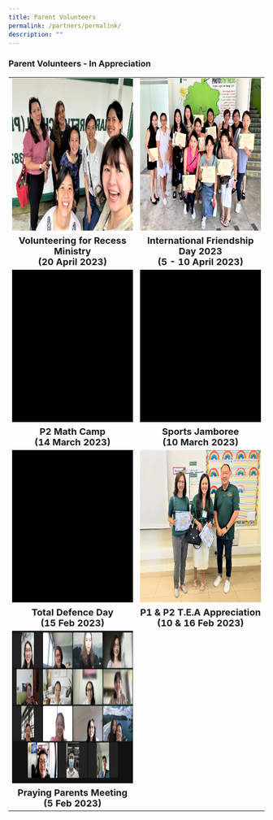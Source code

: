 ```yaml
---
title: Parent Volunteers
permalink: /partners/permalink/
description: ""
---
```

### Parent Volunteers - In Appreciation

<table>
	<tbody>
	<tr>
	<td><img src="/images/Parent%20Volunteers/volunteering%20for%20recess%20ministry%2020%20april%202023.jpg" alt="volunteer recess ministry pv" style="width:400px;height:300px;"></td>
<td><img src="/images/Parent%20Volunteers/international%20friendship%20day%20pv%202023.jpeg" alt="ifd pv" style="width:400px;height:300px;"></td>
</tr>
	<tr align="center" width="10 px" height="10 px"><td><font align="center" size="4"><b>Volunteering for Recess Ministry <br>(20 April 2023) </b></font></td> 
		<td>
		<font align="center" size="4"><b>International Friendship Day 2023 <br>(5 - 10 April 2023)</b></font>
</td>
</tr>
<tr>
	<td><img src="/images/Parent%20Volunteers/p2 math camp pv 2023.gif" alt="p2 math camp pv" style="width:400px;height:300px;"></td>
		<td><img src="/images/Parent%20Volunteers/sports jamboree pv 2023.gif" alt="sports jamboree pv" style="width:400px;height:300px;"></td>
</tr>
	<tr align="center" width="10 px" height="10 px">
	<td><font align="center" size="4"><b>P2 Math Camp <br>(14 March 2023) </b></font></td> 
		<td><font align="center" size="4"><b>Sports Jamboree <br>(10 March 2023)</b></font>
</td>
</tr>
		<tr>
	<td><img src="/images/Parent%20Volunteers/tdd pv 2023.gif" alt="tdd pv" style="width:400px;height:300px;"></td>
				<td><img src="/images/Parent%20Volunteers/p1_p2%20tea%20appreciation%20pv%202023.jpeg" alt="p1 p2 tea pv" style="width:400px;height:300px;"></td>
</tr>
<tr align="center" width="10 px" height="10 px"><td><font align="center" size="4"><b>Total Defence Day <br>(15 Feb 2023) </b></font></td> 
			<td><font align="center" size="4"><b> P1 &amp; P2 T.E.A Appreciation <br>(10 &amp; 16 Feb 2023) </b></font>
</td> 
</tr>
						<tr>
	<td><img src="/images/Parent%20Volunteers/praying%20parents%20meeting%205%20feb%202023.jpeg" alt="praying parents meeting pv" style="width:400px;height:300px;"></td>
</tr>
	<tr align="center" width="10 px" height="10 px"><td><font align="center" size="4"><b>Praying Parents Meeting <br> (5 Feb 2023) </b></font>
</td>
</tr>
	</tbody></table>
